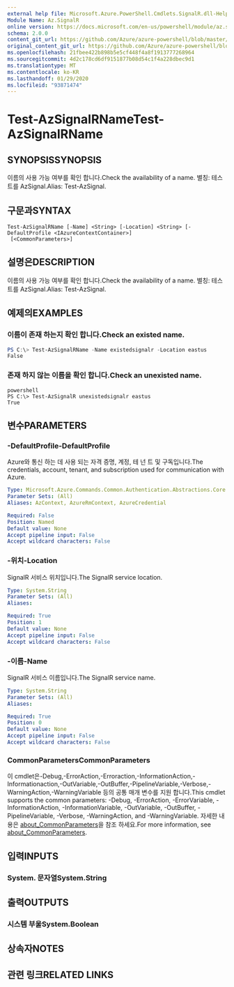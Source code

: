 ```yaml
---
external help file: Microsoft.Azure.PowerShell.Cmdlets.SignalR.dll-Help.xml
Module Name: Az.SignalR
online version: https://docs.microsoft.com/en-us/powershell/module/az.signalr/test-azsignalrname
schema: 2.0.0
content_git_url: https://github.com/Azure/azure-powershell/blob/master/src/SignalR/SignalR/help/Test-AzSignalRName.md
original_content_git_url: https://github.com/Azure/azure-powershell/blob/master/src/SignalR/SignalR/help/Test-AzSignalRName.md
ms.openlocfilehash: 21fbee422b898b5e5cf448f4a8f1913777268964
ms.sourcegitcommit: 4d2c178cd6df9151877b08d54c1f4a228dbec9d1
ms.translationtype: MT
ms.contentlocale: ko-KR
ms.lasthandoff: 01/29/2020
ms.locfileid: "93871474"
---
```

# <span data-ttu-id="f6805-101">Test-AzSignalRName</span><span class="sxs-lookup"><span data-stu-id="f6805-101">Test-AzSignalRName</span></span>

## <span data-ttu-id="f6805-102">SYNOPSIS</span><span class="sxs-lookup"><span data-stu-id="f6805-102">SYNOPSIS</span></span>
<span data-ttu-id="f6805-103">이름의 사용 가능 여부를 확인 합니다.</span><span class="sxs-lookup"><span data-stu-id="f6805-103">Check the availability of a name.</span></span> <span data-ttu-id="f6805-104">별칭: 테스트를 AzSignal.</span><span class="sxs-lookup"><span data-stu-id="f6805-104">Alias: Test-AzSignal.</span></span>

## <span data-ttu-id="f6805-105">구문과</span><span class="sxs-lookup"><span data-stu-id="f6805-105">SYNTAX</span></span>

```
Test-AzSignalRName [-Name] <String> [-Location] <String> [-DefaultProfile <IAzureContextContainer>]
 [<CommonParameters>]
```

## <span data-ttu-id="f6805-106">설명은</span><span class="sxs-lookup"><span data-stu-id="f6805-106">DESCRIPTION</span></span>
<span data-ttu-id="f6805-107">이름의 사용 가능 여부를 확인 합니다.</span><span class="sxs-lookup"><span data-stu-id="f6805-107">Check the availability of a name.</span></span> <span data-ttu-id="f6805-108">별칭: 테스트를 AzSignal.</span><span class="sxs-lookup"><span data-stu-id="f6805-108">Alias: Test-AzSignal.</span></span>

## <span data-ttu-id="f6805-109">예제의</span><span class="sxs-lookup"><span data-stu-id="f6805-109">EXAMPLES</span></span>

### <span data-ttu-id="f6805-110">이름이 존재 하는지 확인 합니다.</span><span class="sxs-lookup"><span data-stu-id="f6805-110">Check an existed name.</span></span>
```powershell
PS C:\> Test-AzSignalRName -Name existedsignalr -Location eastus
False
```

### <span data-ttu-id="f6805-111">존재 하지 않는 이름을 확인 합니다.</span><span class="sxs-lookup"><span data-stu-id="f6805-111">Check an unexisted name.</span></span>
```
powershell
PS C:\> Test-AzSignalR unexistedsignalr eastus
True
```

## <span data-ttu-id="f6805-112">변수</span><span class="sxs-lookup"><span data-stu-id="f6805-112">PARAMETERS</span></span>

### <span data-ttu-id="f6805-113">-DefaultProfile</span><span class="sxs-lookup"><span data-stu-id="f6805-113">-DefaultProfile</span></span>
<span data-ttu-id="f6805-114">Azure와 통신 하는 데 사용 되는 자격 증명, 계정, 테 넌 트 및 구독입니다.</span><span class="sxs-lookup"><span data-stu-id="f6805-114">The credentials, account, tenant, and subscription used for communication with Azure.</span></span>

```yaml
Type: Microsoft.Azure.Commands.Common.Authentication.Abstractions.Core.IAzureContextContainer
Parameter Sets: (All)
Aliases: AzContext, AzureRmContext, AzureCredential

Required: False
Position: Named
Default value: None
Accept pipeline input: False
Accept wildcard characters: False
```

### <span data-ttu-id="f6805-115">-위치</span><span class="sxs-lookup"><span data-stu-id="f6805-115">-Location</span></span>
<span data-ttu-id="f6805-116">SignalR 서비스 위치입니다.</span><span class="sxs-lookup"><span data-stu-id="f6805-116">The SignalR service location.</span></span>

```yaml
Type: System.String
Parameter Sets: (All)
Aliases:

Required: True
Position: 1
Default value: None
Accept pipeline input: False
Accept wildcard characters: False
```

### <span data-ttu-id="f6805-117">-이름</span><span class="sxs-lookup"><span data-stu-id="f6805-117">-Name</span></span>
<span data-ttu-id="f6805-118">SignalR 서비스 이름입니다.</span><span class="sxs-lookup"><span data-stu-id="f6805-118">The SignalR service name.</span></span>

```yaml
Type: System.String
Parameter Sets: (All)
Aliases:

Required: True
Position: 0
Default value: None
Accept pipeline input: False
Accept wildcard characters: False
```

### <span data-ttu-id="f6805-119">CommonParameters</span><span class="sxs-lookup"><span data-stu-id="f6805-119">CommonParameters</span></span>
<span data-ttu-id="f6805-120">이 cmdlet은-Debug,-ErrorAction,-Erroraction,-InformationAction,-Informationaction,-OutVariable,-OutBuffer,-PipelineVariable,-Verbose,-WarningAction,-WarningVariable 등의 공통 매개 변수를 지원 합니다.</span><span class="sxs-lookup"><span data-stu-id="f6805-120">This cmdlet supports the common parameters: -Debug, -ErrorAction, -ErrorVariable, -InformationAction, -InformationVariable, -OutVariable, -OutBuffer, -PipelineVariable, -Verbose, -WarningAction, and -WarningVariable.</span></span> <span data-ttu-id="f6805-121">자세한 내용은 [about_CommonParameters](https://go.microsoft.com/fwlink/?LinkID=113216)을 참조 하세요.</span><span class="sxs-lookup"><span data-stu-id="f6805-121">For more information, see [about_CommonParameters](https://go.microsoft.com/fwlink/?LinkID=113216).</span></span>

## <span data-ttu-id="f6805-122">입력</span><span class="sxs-lookup"><span data-stu-id="f6805-122">INPUTS</span></span>

### <span data-ttu-id="f6805-123">System. 문자열</span><span class="sxs-lookup"><span data-stu-id="f6805-123">System.String</span></span>

## <span data-ttu-id="f6805-124">출력</span><span class="sxs-lookup"><span data-stu-id="f6805-124">OUTPUTS</span></span>

### <span data-ttu-id="f6805-125">시스템 부울</span><span class="sxs-lookup"><span data-stu-id="f6805-125">System.Boolean</span></span>

## <span data-ttu-id="f6805-126">상속자</span><span class="sxs-lookup"><span data-stu-id="f6805-126">NOTES</span></span>

## <span data-ttu-id="f6805-127">관련 링크</span><span class="sxs-lookup"><span data-stu-id="f6805-127">RELATED LINKS</span></span>
